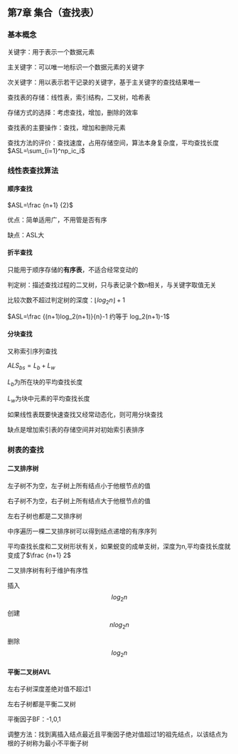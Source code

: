 ## 第7章 集合（查找表）

### 基本概念

关键字：用于表示一个数据元素

主关键字：可以唯一地标识一个数据元素的关键字

次关键字：用以表示若干记录的关键字，基于主关键字的查找结果唯一

查找表的存储：线性表，索引结构，二叉树，哈希表

存储方式的选择：考虑查找，增加，删除的效率

查找表的主要操作：查找，增加和删除元素

查找方法的评价：查找速度，占用存储空间，算法本身复杂度，平均查找长度$ASL=\sum_{i=1}^np_ic_i$

### 线性表查找算法

#### 顺序查找

$ASL=\frac {n+1} {2}$

优点：简单适用广，不用管是否有序

缺点：ASL大

#### 折半查找

只能用于顺序存储的**有序表**，不适合经常变动的

判定树：描述查找过程的二叉树，只与表记录个数n相关，与关键字取值无关

比较次数不超过判定树的深度：$\lfloor log_2n \rfloor+1$

$ASL=\frac {(n+1)log_2(n+1)}{n}-1 约等于 log_2(n+1)-1$

#### 分块查找

又称索引序列查找

$ALS_{bs}=L_b+L_w$

$L_b$为所在块的平均查找长度

$L_w$为块中元素的平均查找长度



如果线性表既要快速查找又经常动态化，则可用分块查找

缺点是增加索引表的存储空间并对初始索引表排序



### 树表的查找

#### 二叉排序树

左子树不为空，左子树上所有结点小于他根节点的值

右子树不为空，右子树上所有结点大于他根节点的值

左右子树也都是二叉排序树

中序遍历一棵二叉排序树可以得到结点递增的有序序列

平均查找长度和二叉树形状有关，如果蜕变的成单支树，深度为n,平均查找长度就变成了$\frac {n+1} 2$

二叉排序树有利于维护有序性



插入$$log_2n$$

创建$$nlog_2n$$

删除$$log_2n$$



#### 平衡二叉树AVL

左右子树深度差绝对值不超过1

左右子树都是平衡二叉树

平衡因子BF：-1,0,1



调整方法：找到离插入结点最近且平衡因子绝对值超过1的祖先结点，以该结点为根的子树称为最小不平衡子树